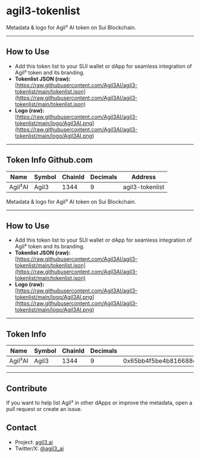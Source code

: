 # agil3-tokenlist

Metadata & logo for Agil³ AI token on Sui Blockchain.

---

## How to Use

- Add this token list to your SUI wallet or dApp for seamless integration of Agil³ token and its branding.
- **Tokenlist JSON (raw):**  
  [https://raw.githubusercontent.com/Agil3AI/agil3-tokenlist/main/tokenlist.json](https://raw.githubusercontent.com/Agil3AI/agil3-tokenlist/main/tokenlist.json)
- **Logo (raw):**  
  [https://raw.githubusercontent.com/Agil3AI/agil3-tokenlist/main/logo/Agil3AI.png](https://raw.githubusercontent.com/Agil3AI/agil3-tokenlist/main/logo/Agil3AI.png)

---

## Token Info  Github.com 

| Name     | Symbol | ChainId | Decimals | Address                                      |
|----------|--------|---------|----------|----------------------------------------------|
| Agil³AI | Agil3  | 1344    | 9        |  agil3-tokenlist

Metadata & logo for Agil³ AI token on Sui Blockchain.

---

## How to Use

- Add this token list to your SUI wallet or dApp for seamless integration of Agil³ token and its branding.
- **Tokenlist JSON (raw):**  
  [https://raw.githubusercontent.com/Agil3AI/agil3-tokenlist/main/tokenlist.json](https://raw.githubusercontent.com/Agil3AI/agil3-tokenlist/main/tokenlist.json)
- **Logo (raw):**  
  [https://raw.githubusercontent.com/Agil3AI/agil3-tokenlist/main/logo/Agil3AI.png](https://raw.githubusercontent.com/Agil3AI/agil3-tokenlist/main/logo/Agil3AI.png)

---

## Token Info

| Name        | Symbol | ChainId | Decimals | Address                                      |
|----------   |--------|---------|----------|----------------------------------------------|
| Agil³AI    | Agil3  | 1344    | 9        | 0x65bb4f5be4b816688ce553e43cad0037d688dc23bdb31977aa34344d119cea68::agil3::AGIL3 |

---

## Contribute

If you want to help list Agil³ in other dApps or improve the metadata, open a pull request or create an issue.

## Contact

- Project: [agil3.ai](https://agil3.ai)
- Twitter/X: [@agil3_ai](https://twitter.com/@Agil3AI)
